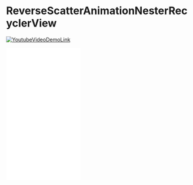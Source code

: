 # ReverseScatterAnimationNesterRecyclerView
[![YoutubeVideoDemoLink](https://gifs.com/gif/QWROQq)](https://www.youtube.com/watch?v=Ru1ynQyy1gk)

<iframe src="//gifs.com/embed/QWROQq" frameborder="0" scrolling="no" width='202' height='360' style="-webkit-backface-visibility: hidden;-webkit-transform: scale(1);" ></iframe>
